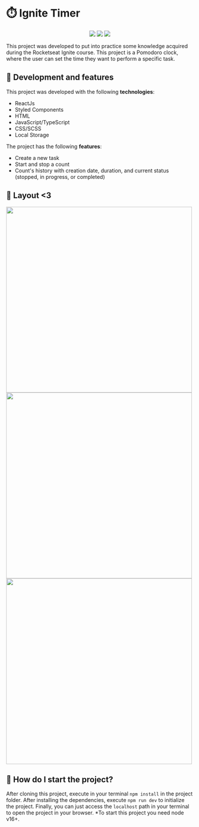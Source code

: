 # ⏱️ Ignite Timer

<div align='center'>
   <img src="https://img.shields.io/static/v1?label=Node&message=v16.15.0&color=AFE1AF&style=for-the-badge&logo=node.js"/>
   <img src="https://img.shields.io/static/v1?label=npm&message=v8.5.5&color=AFE1AF&style=for-the-badge&logo=npm"/>
   <img src="https://img.shields.io/static/v1?label=Status&message=100%&color=AFE1AF&style=for-the-badge&logo="/>
</div>

This project was developed to put into practice some knowledge acquired during the Rocketseat Ignite course.
This project is a Pomodoro clock, where the user can set the time they want to perform a specific task.



## 👾 Development and features

This project was developed with the following <strong>technologies</strong>:
- ReactJs 
- Styled Components
- HTML
- JavaScript/TypeScript
- CSS/SCSS
- Local Storage

The project has the following <strong>features</strong>:
- Create a new task
- Start and stop a count
- Count's history with creation date, duration, and current status (stopped, in progress, or completed)

## 🎨 Layout <3

<div>
   <img src='https://live.staticflickr.com/65535/53221966952_76d4fa3900_c.jpg' width='500'>
   <img src='https://live.staticflickr.com/65535/53221966947_8403eb11de_c.jpg' width='500'>
   <img src='https://live.staticflickr.com/65535/53222834631_50039cab44_c.jpg' width='500'>
</div>

  
## 🤖 How do I start the project?
After cloning this project, execute in your terminal `npm install` in the project folder.
After installing the dependencies, execute `npm run dev` to initialize the project.
Finally, you can just access the `localhost` path in your terminal to open the project in your browser.
*To start this project you need node v16+.
